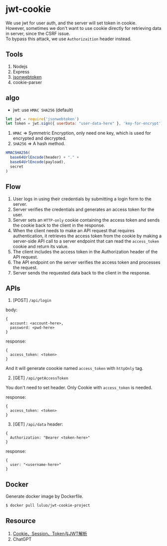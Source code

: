 # jwt-cookie

We use jwt for user auth, and the server will set token in cookie.  
However, sometimes we don't want to use cookie directly for retrieving data in server,  since the CSRF issue.  
To bypass this attack, we use `Authorizaition` header instead.

## Tools

1. Nodejs
2. Express
3. [jsonwebtoken](https://github.com/auth0/node-jsonwebtoken)
4. cookie-parser

## algo

- jwt: use `HMAC SHA256` (default)
```javascript
let jwt = require('jsonwebtoken')
let token = jwt.sign({ userData: "user-data-here" }, 'key-for-encrypt')
```

1. `HMAC` => Symmetric Encryption, only need one key, which is used for encrypted and decrypted.
2. `SHA256` => A hash method.
```javascript
HMACSHA256(
  base64UrlEncode(header) + "." +
  base64UrlEncode(payload),
  secret
)
```

## Flow

1. User logs in using their credentials by submitting a login form to the server.
2. Server verifies the credentials and generates an access token for the user.
3. Server sets an `HTTP-only` cookie containing the access token and sends the cookie back to the client in the response.
4. When the client needs to make an API request that requires authentication, it retrieves the access token from the cookie by making a server-side API call to a server endpoint that can read the `access_token` cookie and return its value.
5. The client includes the access token in the Authorization header of the API request.
6. The API endpoint on the server verifies the access token and processes the request.
7. Server sends the requested data back to the client in the response.

## APIs

1. [POST] `/api/login`

body:
```
{
  account: <account-here>,
  password: <pwd-here>
}
```

response:
```
{
  access_token: <token>
}
```

And it will generate coookie named `access_token` with `httpOnly` tag.  
  
2. [GET] `/api/getAccessToken`

You don't need to set header.  Only Cookie with `access_token` is needed.

response:
```
{
  access_token: <token>
}
```

3. [GET] `/api/data`
header:
```
{
  Authorization: "Bearer <token-here>"
}
```

response:
```
{
  user: "<username-here>"
}
```

## Docker
Generate docker image by Dockerfile.
```bash
$ docker pull luluo/jwt-cookie-project
```

## Resource

1. [Cookie、Session、Token与JWT解析](https://www.jianshu.com/p/cab856c32222)
2. ChatGPT